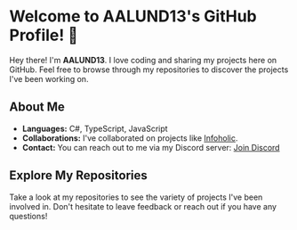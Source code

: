# Welcome to AALUND13's GitHub Profile! 👋

Hey there! I'm **AALUND13**. I love coding and sharing my projects here on GitHub. Feel free to browse through my repositories to discover the projects I've been working on.

## About Me
- **Languages:** C#, TypeScript, JavaScript
- **Collaborations:** I've collaborated on projects like [Infoholic](https://github.com/PikachuPenial/Infoholic).
- **Contact:** You can reach out to me via my Discord server: [Join Discord](https://discord.gg/ysMfM6bhAr)

## Explore My Repositories
Take a look at my repositories to see the variety of projects I've been involved in. Don't hesitate to leave feedback or reach out if you have any questions!
